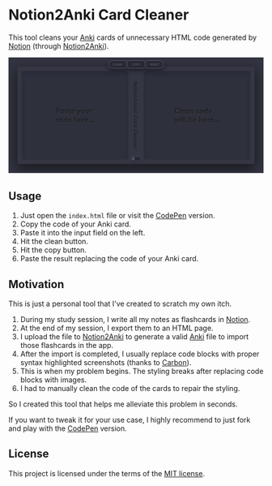 # Notion2Anki Card Cleaner

This tool cleans your [Anki] cards of unnecessary HTML code generated by [Notion] (through [Notion2Anki]).

[![Screenshot](screenshot.png)](https://codepen.io/jorgecancinof/full/NWdBOMg)

## Usage

1. Just open the `index.html` file or visit the [CodePen] version.
2. Copy the code of your Anki card.
3. Paste it into the input field on the left.
4. Hit the clean button.
5. Hit the copy button.
6. Paste the result replacing the code of your Anki card.

## Motivation

This is just a personal tool that I've created to scratch my own itch.

1. During my study session, I write all my notes as flashcards in [Notion].
2. At the end of my session, I export them to an HTML page.
3. I upload the file to [Notion2Anki] to generate a valid [Anki] file to import those flashcards in the app.
4. After the import is completed, I usually replace code blocks with proper syntax highlighted screenshots (thanks to [Carbon]).
5. This is when my problem begins. The styling breaks after replacing code blocks with images.
6. I had to manually clean the code of the cards to repair the styling.

So I created this tool that helps me alleviate this problem in seconds.

If you want to tweak it for your use case, I highly recommend to just fork and play with the [CodePen] version.

## License

This project is licensed under the terms of the [MIT license].

[CodePen]: https://codepen.io/jorgecancinof/full/NWdBOMg
[Anki]: https://apps.ankiweb.net/
[Notion]: https://www.notion.so/
[Notion2Anki]: https://2anki.net/
[Carbon]: https://carbon.now.sh/
[MIT license]: LICENSE
